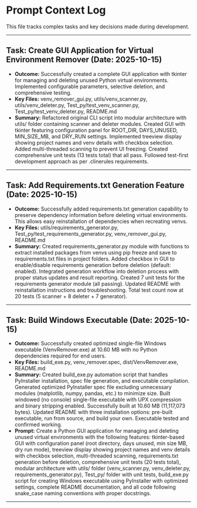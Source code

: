 # Prompt Context Log

This file tracks complex tasks and key decisions made during development.

---
## Task: Create GUI Application for Virtual Environment Remover (Date: 2025-10-15)
- **Outcome:** Successfully created a complete GUI application with tkinter for managing and deleting unused Python virtual environments. Implemented configurable parameters, selective deletion, and comprehensive testing.
- **Key Files:** venv_remover_gui.py, utils/venv_scanner.py, utils/venv_deleter.py, Test_py/test_venv_scanner.py, Test_py/test_venv_deleter.py, README.md
- **Summary:** Refactored original CLI script into modular architecture with utils/ folder containing scanner and deleter modules. Created GUI with tkinter featuring configuration panel for ROOT_DIR, DAYS_UNUSED, MIN_SIZE_MB, and DRY_RUN settings. Implemented treeview display showing project names and venv details with checkbox selection. Added multi-threaded scanning to prevent UI freezing. Created comprehensive unit tests (13 tests total) that all pass. Followed test-first development approach as per .clinerules requirements.
---
## Task: Add Requirements.txt Generation Feature (Date: 2025-10-15)
- **Outcome:** Successfully added requirements.txt generation capability to preserve dependency information before deleting virtual environments. This allows easy reinstallation of dependencies when recreating venvs.
- **Key Files:** utils/requirements_generator.py, Test_py/test_requirements_generator.py, venv_remover_gui.py, README.md
- **Summary:** Created requirements_generator.py module with functions to extract installed packages from venvs using pip freeze and save to requirements.txt files in project folders. Added checkbox in GUI to enable/disable requirements generation before deletion (default: enabled). Integrated generation workflow into deletion process with proper status updates and result reporting. Created 7 unit tests for the requirements generator module (all passing). Updated README with reinstallation instructions and troubleshooting. Total test count now at 20 tests (5 scanner + 8 deleter + 7 generator).
---
## Task: Build Windows Executable (Date: 2025-10-15)
- **Outcome:** Successfully created optimized single-file Windows executable (VenvRemover.exe) at 10.60 MB with no Python dependencies required for end users.
- **Key Files:** build_exe.py, venv_remover.spec, dist/VenvRemover.exe, README.md
- **Summary:** Created build_exe.py automation script that handles PyInstaller installation, spec file generation, and executable compilation. Generated optimized PyInstaller spec file excluding unnecessary modules (matplotlib, numpy, pandas, etc.) to minimize size. Built windowed (no console) single-file executable with UPX compression and binary stripping enabled. Successfully built at 10.60 MB (11,117,073 bytes). Updated README with three installation options: pre-built executable, run from source, and build your own. Executable tested and confirmed working.
- **Prompt:** Create a Python GUI application for managing and deleting unused virtual environments with the following features: tkinter-based GUI with configuration panel (root directory, days unused, min size MB, dry run mode), treeview display showing project names and venv details with checkbox selection, multi-threaded scanning, requirements.txt generation before deletion, comprehensive unit tests (20 tests total), modular architecture with utils/ folder (venv_scanner.py, venv_deleter.py, requirements_generator.py), Test_py/ folder with unit tests, build_exe.py script for creating Windows executable using PyInstaller with optimized settings, complete README documentation, and all code following snake_case naming conventions with proper docstrings.
---
